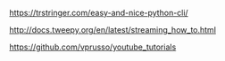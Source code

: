 https://trstringer.com/easy-and-nice-python-cli/

http://docs.tweepy.org/en/latest/streaming_how_to.html

https://github.com/vprusso/youtube_tutorials